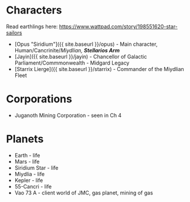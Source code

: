 # Characters
Read earthlings here: https://www.wattpad.com/story/198551620-star-sailors
* [Opus "Siridium"]({{ site.baseurl }}/opus) - Main character, Human/Cancrinite/*Miydlian,* ***Stellarios Arm***
* [Jayin]({{ site.baseurl }}/jayin) - Chancellor of Galactic Parliament/Commmonwealth - Midgard Legacy
* [Starrix Lierge]({{ site.baseurl }}/starrix) - Commander of the Miydlian Fleet


# Corporations
* Juganoth Mining Corporation - seen in Ch 4

# Planets
* Earth - life
* Mars - life
* Siridium Star - life
* Miydlia - life
* Kepler - life
* 55-Cancri - life
* Vao 73 A - client world of JMC, gas planet, mining of gas

